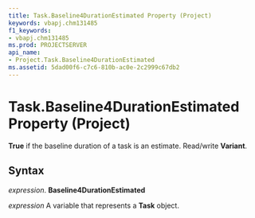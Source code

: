 ```yaml
---
title: Task.Baseline4DurationEstimated Property (Project)
keywords: vbapj.chm131485
f1_keywords:
- vbapj.chm131485
ms.prod: PROJECTSERVER
api_name:
- Project.Task.Baseline4DurationEstimated
ms.assetid: 5dad00f6-c7c6-810b-ac0e-2c2999c67db2
---
```



# Task.Baseline4DurationEstimated Property (Project)

 **True** if the baseline duration of a task is an estimate. Read/write **Variant**.


## Syntax

 _expression_. **Baseline4DurationEstimated**

 _expression_ A variable that represents a **Task** object.


